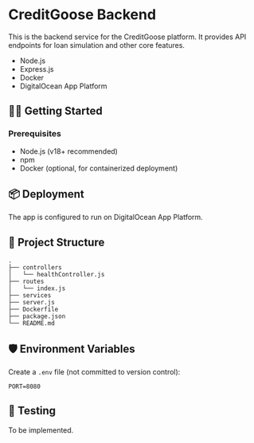 # CreditGoose Backend

This is the backend service for the CreditGoose platform. It provides API endpoints for loan simulation and other core features.



- Node.js
- Express.js
- Docker
- DigitalOcean App Platform

## 🧑‍💻 Getting Started

### Prerequisites

- Node.js (v18+ recommended)
- npm
- Docker (optional, for containerized deployment)

## 📦 Deployment

The app is configured to run on DigitalOcean App Platform.

## 📁 Project Structure

```
.
├── controllers
│   └── healthController.js
├── routes
│   └── index.js
├── services
├── server.js
├── Dockerfile
├── package.json
└── README.md
```

## 🛡️ Environment Variables

Create a `.env` file (not committed to version control):

```env
PORT=8080
```

## 🧪 Testing

To be implemented.

